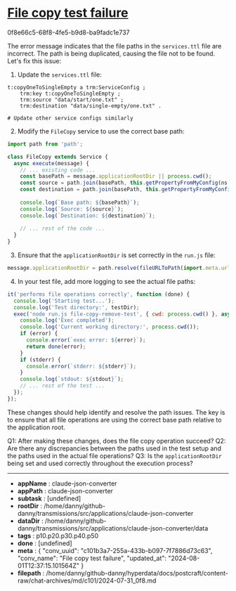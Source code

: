 # [File copy test failure](https://claude.ai/chat/c101b3a7-255a-433b-b097-7f7886d73c63)

0f8e66c5-68f8-4fe5-b9d8-ba9fadc1e737

 The error message indicates that the file paths in the `services.ttl` file are incorrect. The path is being duplicated, causing the file not to be found. Let's fix this issue:

1. Update the `services.ttl` file:

```turtle
t:copyOneToSingleEmpty a trm:ServiceConfig ;
    trm:key t:copyOneToSingleEmpty ;
    trm:source "data/start/one.txt" ;
    trm:destination "data/single-empty/one.txt" .

# Update other service configs similarly
```

2. Modify the `FileCopy` service to use the correct base path:

```javascript
import path from 'path';

class FileCopy extends Service {
  async execute(message) {
    // ... existing code ...
    const basePath = message.applicationRootDir || process.cwd();
    const source = path.join(basePath, this.getPropertyFromMyConfig(ns.trm.source));
    const destination = path.join(basePath, this.getPropertyFromMyConfig(ns.trm.destination));
    
    console.log(`Base path: ${basePath}`);
    console.log(`Source: ${source}`);
    console.log(`Destination: ${destination}`);
    
    // ... rest of the code ...
  }
}
```

3. Ensure that the `applicationRootDir` is set correctly in the `run.js` file:

```javascript
message.applicationRootDir = path.resolve(fileURLToPath(import.meta.url), '..', transmissionPath);
```

4. In your test file, add more logging to see the actual file paths:

```javascript
it('performs file operations correctly', function (done) {
  console.log('Starting test...');
  console.log('Test directory:', testDir);
  exec('node run.js file-copy-remove-test', { cwd: process.cwd() }, async (error, stdout, stderr) => {
    console.log('Exec completed');
    console.log('Current working directory:', process.cwd());
    if (error) {
      console.error(`exec error: ${error}`);
      return done(error);
    }
    if (stderr) {
      console.error(`stderr: ${stderr}`);
    }
    console.log(`stdout: ${stdout}`);
    // ... rest of the test ...
  });
});
```

These changes should help identify and resolve the path issues. The key is to ensure that all file operations are using the correct base path relative to the application root.

Q1: After making these changes, does the file copy operation succeed?
Q2: Are there any discrepancies between the paths used in the test setup and the paths used in the actual file operations?
Q3: Is the `applicationRootDir` being set and used correctly throughout the execution process?

---

* **appName** : claude-json-converter
* **appPath** : claude-json-converter
* **subtask** : [undefined]
* **rootDir** : /home/danny/github-danny/transmissions/src/applications/claude-json-converter
* **dataDir** : /home/danny/github-danny/transmissions/src/applications/claude-json-converter/data
* **tags** : p10.p20.p30.p40.p50
* **done** : [undefined]
* **meta** : {
  "conv_uuid": "c101b3a7-255a-433b-b097-7f7886d73c63",
  "conv_name": "File copy test failure",
  "updated_at": "2024-08-01T12:37:15.101564Z"
}
* **filepath** : /home/danny/github-danny/hyperdata/docs/postcraft/content-raw/chat-archives/md/c101/2024-07-31_0f8.md